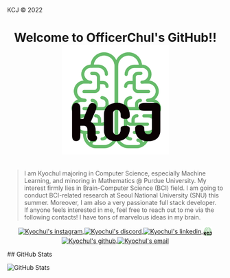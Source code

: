 KCJ © 2022
# <p align = "center"> Welcome to OfficerChul's GitHub!!<img src = "https://github.com/OfficerChul/OfficerChul/blob/main/images/logo.png?raw=true" width = "250"> </p>

> I am Kyochul majoring in Computer Science, especially Machine Learning, and minoring in Mathematics @ Purdue University. My interest firmly lies in Brain-Computer Science (BCI) field. I am going to conduct BCI-related research at Seoul National University (SNU) this summer. Moreover, I am also a very passionate full stack developer. <br />If anyone feels interested in me, feel free to reach out to me via the following contacts! I have tons of marvelous ideas in my brain.
<p align = "center">
    <a href = "https://www.instagram.com/kjang_hochul/">
        <img align = "center" alt = "Kyochul's instagram" width = "22px"
        src = "https://camo.githubusercontent.com/c9dacf0f25a1489fdbc6c0d2b41cda58b77fa210a13a886d6f99e027adfbd358/68747470733a2f2f6564656e742e6769746875622e696f2f537570657254696e7949636f6e732f696d616765732f7376672f696e7374616772616d2e737667">
    </a>
    <a href = "https://discord.com/users/407062512840998922">
        <img align = "center" alt = "Kyochul's discord" width = "22px"
        src = "https://camo.githubusercontent.com/79fcdc7c43f1a1d7c175827976ffee8177814a016fb1b9578ff70f1aef759578/68747470733a2f2f6564656e742e6769746875622e696f2f537570657254696e7949636f6e732f696d616765732f7376672f646973636f72642e737667">
    </a>
    <a href = "https://www.linkedin.com/in/kyochul-jang-93b263208/">
        <img align = "center" alt = "Kyochul's linkedin" width = "22px"
        src = "https://camo.githubusercontent.com/c8a9c5b414cd812ad6a97a46c29af67239ddaeae08c41724ff7d945fb4c047e5/68747470733a2f2f6564656e742e6769746875622e696f2f537570657254696e7949636f6e732f696d616765732f7376672f6c696e6b6564696e2e737667">
    </a>
    <a href = "https://kyochul-website.netlify.app/">
        <img align = "center" alt = "Kyochul's personal website" width = "22px"
        src = "https://github.com/OfficerChul/OfficerChul/blob/main/images/logo.png?raw=true">
    </a>
    <a href = "https://github.com/OfficerChul">
        <img align = "center" alt = "Kyochul's github" width = "22px"
        src = "https://camo.githubusercontent.com/b079fe922f00c4b86f1b724fbc2e8141c468794ce8adbc9b7456e5e1ad09c622/68747470733a2f2f6564656e742e6769746875622e696f2f537570657254696e7949636f6e732f696d616765732f7376672f6769746875622e737667">
    </a>
    <a href = "mailto:gcj1234567890@gmail.com">
        <img align = "center" alt = "Kyochul's email" width = "22px"
        src = "https://img.icons8.com/ios/344/new-post.png">
    </a>
</p>
## GitHub Stats
<p><img src="https://github-readme-stats.vercel.app/api?username=OfficerChul&amp;show_icons=true" alt="GitHub Stats"></p>


<!---
OfficerChul/OfficerChul is a ✨ special ✨ repository because its `README.md` (this file) appears on your GitHub profile.
You can click the Preview link to take a look at your changes.
--->
